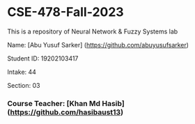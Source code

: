 # CSE-478-Fall-2023
This is a repository of Neural Network &amp; Fuzzy Systems lab


Name: [Abu Yusuf Sarker] (https://github.com/abuyusufsarker)

Student ID: 19202103417

Intake: 44

Section: 03

### Course Teacher: [Khan Md Hasib] (https://github.com/hasibaust13)
